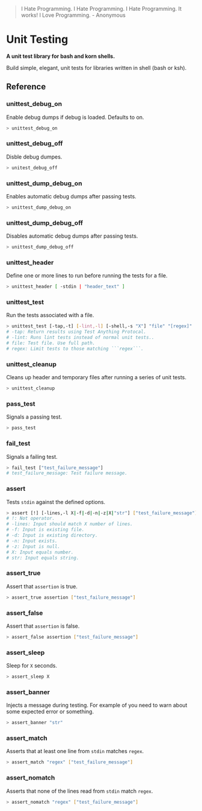 > I Hate Programming. I Hate Programming. I Hate Programming. It works! I Love Programming. - Anonymous

# Unit Testing

**A unit test library for bash and korn shells.**

Build simple, elegant, unit tests for libraries written in shell (bash or ksh). 



## Reference


### unittest_debug_on
Enable debug dumps if debug is loaded. Defaults to on.
```bash
> unittest_debug_on
```

### unittest_debug_off
Disble debug dumpes.
```bash
> unitest_debug_off
```

### unittest_dump_debug_on
Enables automatic debug dumps after passing tests.
```bash
> unittest_dump_debug_on
```

### unittest_dump_debug_off
Disables automatic debug dumps after passing tests.
```bash
> unittest_dump_debug_off
```

### unittest_header
Define one or more lines to run before running the tests for a file.
```bash
> unittest_header [ -stdin | "header_text" ]
```

### unittest_test
Run the tests associated with a file.
```bash
> unittest_test [-tap,-t] [-lint,-l] [-shell,-s "X"] "file" "[regex]"
# -tap: Return results using Test Anything Protocal.
# -lint: Runs lint tests instead of normal unit tests..
# file: Test file. Use full path.
# regex: Limit tests to those matching ```regex```.
```

### unittest_cleanup
Cleans up header and temporary files after running a series of unit tests.
```bash
> unittest_cleanup
```

### pass_test
Signals a passing test.
```bash
> pass_test
```

### fail_test
Signals a failing test.
```bash
> fail_test ["test_failure_message"]
# test_failure_message: Test failure message.
```

### assert
Tests ```stdin``` against the defined options.
```bash
> assert [!] [-lines,-l X|-f|-d|-n|-z|X|"str"] ["test_failure_message"]
# !: Not operator.
# -lines: Input should match X number of lines.
# -f: Input is existing file.
# -d: Input is existing directory.
# -n: Input exists.
# -z: Input is null.
# X: Input equals number.
# str: Input equals string.
```

### assert_true
Assert that ```assertion``` is true.
```bash
> assert_true assertion ["test_failure_message"]
```

### assert_false
Assert that ```assertion``` is false.
```bash
> assert_false assertion ["test_failure_message"]
```

### assert_sleep
Sleep for ```X``` seconds.
```bash
> assert_sleep X
```

### assert_banner
Injects a message during testing. For example of you need to warn about some expected error or something.
```bash
> assert_banner "str"
```

### assert_match
Asserts that at least one line from ```stdin``` matches ```regex```.
```bash
> assert_match "regex" ["test_failure_message"]
```

### assert_nomatch
Asserts that none of the lines read from ```stdin``` match ```regex```.
```bash
> assert_nomatch "regex" ["test_failure_message"]
```

